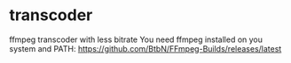 # transcoder
ffmpeg transcoder with less bitrate
You need ffmpeg installed on you system and PATH: https://github.com/BtbN/FFmpeg-Builds/releases/latest
